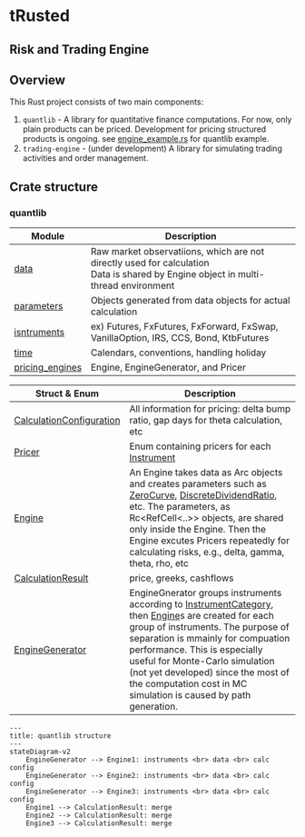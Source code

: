 # tRusted

## Risk and Trading Engine

## Overview

This Rust project consists of two main components:
1. `quantlib` - A library for quantitative finance computations. For now, only plain products can be priced. Development for pricing structured products is ongoing. see [engine_example.rs](./examples/toymodel/src/bin/engine_example.rs) for quantlib example.
2. `trading-engine` - (under development) A library for simulating trading activities and order management.

## Crate structure
### quantlib
| Module | Description |
| ------ | ----------- |
| [data](https://github.com/JunbeomL22/trusted/tree/main/quantlib/src/data) | Raw market observatiions, which are not directly used for calculation <br>  Data is shared by Engine object in multi-thread environment|
| [parameters](https://github.com/JunbeomL22/trusted/tree/main//quantlib/src/parameters) | Objects generated from data objects for actual calculation |
| [isntruments](./trusted/quantlib/src/instruments) | ex) Futures, FxFutures, FxForward, FxSwap, VanillaOption, IRS, CCS, Bond, KtbFutures|
| [time](./trusted/quantlib/src/time) | Calendars, conventions, handling holiday |
| [pricing_engines](./trusted/quantlib/src/pricing_engines) | Engine, EngineGenerator, and Pricer |

| Struct \& Enum | Description |
|------- | ----------- |
|[CalculationConfiguration](./trusted/quantlib/src/pricing_engines/calculation_configuration.rs) | All information for pricing: delta bump ratio, gap days for theta calculation, etc
| [Pricer](./trusted/quantlib/src/pricing_engines/pricer.rs) | Enum containing pricers for each [Instrument](./trusted/quantlib/src/instrument.rs) |
| [Engine](./trusted/quantlib/src/pricing_engines/engine.rs) | An Engine takes data as Arc objects and creates parameters such as [ZeroCurve](./trusted/quantlib/src/parameters/zero_curve.rs), [DiscreteDividendRatio](./trusted/quantlib/src/parameters/discrete_dividend_ratio.rs), etc. The parameters, as Rc<RefCell<..>> objects, are shared only inside the Engine. Then the Engine excutes Pricers repeatedly for calculating risks, e.g., delta, gamma, theta, rho, etc|
| [CalculationResult](./trusted/quantlib/src/pricing_engines/calculation_result.rs)| price, greeks, cashflows |
| [EngineGenerator](./trusted/quantlib/src/pricing_engines/engine_generator.rs) | EngineGnerator groups instruments according to [InstrumentCategory](./trusted/quantlib/src/pricing_engines/engine_generator.rs), then [Engine](./trusted/quantlib/src/pricing_engines/engine.rs)s are created for each group of instruments. The purpose of separation is mmainly for compuation performance. This is especially useful for Monte-Carlo simulation (not yet developed) since the most of the computation cost in MC simulation is caused by path generation. |


```mermaid
---
title: quantlib structure
---
stateDiagram-v2
    EngineGenerator --> Engine1: instruments <br> data <br> calc config
    EngineGenerator --> Engine2: instruments <br> data <br> calc config
    EngineGenerator --> Engine3: instruments <br> data <br> calc config
    Engine1 --> CalculationResult: merge
    Engine2 --> CalculationResult: merge
    Engine3 --> CalculationResult: merge
```